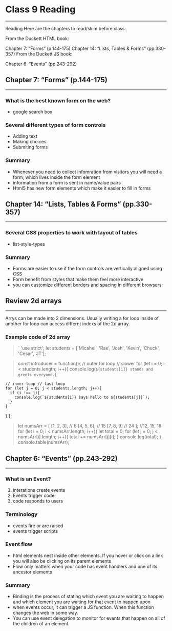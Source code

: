 # Class 9 Reading
---

Reading
Here are the chapters to read/skim before class:

From the Duckett HTML book:

Chapter 7: “Forms” (p.144-175)
Chapter 14: “Lists, Tables & Forms” (pp.330-357)
From the Duckett JS book:

Chapter 6: “Events” (pp.243-292)


## Chapter 7: “Forms” (p.144-175)

---

### What is the best known form on the web?

- google search box


### Several different types of form controls

- Adding text
- Making choices
- Submiting forms

### Summary
- Whenever you need to collect infomration from visitors you will need a form, which lives inside the form element
- information from a form is sent in name/value pairs
- Html5 has new form elements which make it easier to fill in forms


## Chapter 14: “Lists, Tables & Forms” (pp.330-357)

---

### Several CSS properties to work with layout of tables
- list-style-types


### Summary
- Forms are easier to use if the form controls are vertically aligned using CSS
- Form benefit from styles that make them feel more interactive
- you can customize different borders and spacing in different browsers


## Review 2d arrays
--- 

Arrys can be made into 2 dimensions. Usually writing a for loop inside of another for loop can access differnt indexs of the 2d array.


### Example code of 2d array

> ` 'use strict';
let students = ['Micahel', 'Rae', 'Josh', 'Kevin', 'Chuck', 'Cesar', 'JT'];

>const introducer = function(){
  // outer for loop // slower
  for (let i = 0; i < students.length; i++){
    console.log(`${students[i]} stands and greets everyone.`);

    // inner loop // fast loop
    for (let j = 0; j < students.length; j++){
      if (i !== j){
        console.log(`${students[i]} says hello to ${students[j]}`);
      }
    }
  }
};

> let numsArr = [
  [1, 2, 3], // 6
  [4, 5, 6], // 15
  [7, 8, 9]  // 24
];
//12, 15, 18
for (let i =  0; i < numsArr.length; i++){
  let total = 0;
  for (let j = 0; j  <  numsArr[i].length; j++){
    total += numsArr[j][i];
  }
  console.log(total);
}
console.table(numsArr);`


## Chapter 6: “Events” (pp.243-292)

---


### What is an Event?

1. interations create events
2. Events trigger code
3. code responds to users

### Terminology

- events fire or are raised
- events trigger scripts

### Event flow

- html elements nest inside other elements. If you hover or click on a link you will also be clicking on its parent elements
- Flow only matters when your code has event handlers and one of its ancestor elements


### Summary

- Binding is the process of stating which event you are waiting to happen and which element you are waiting for that event to happen upon
- when events occur, it can trigger a JS function. When this function changes the web in some way. 
- You can use event delegation to monitor for events that happen on all of the children of an element.





